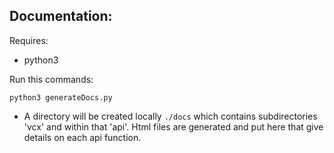 ## Documentation:
Requires:
* python3

 Run this commands:
```
python3 generateDocs.py
```

* A directory will be created locally `./docs` which contains subdirectories 'vcx' and within that 'api'.  Html files are generated and put here that give details on each api function.

